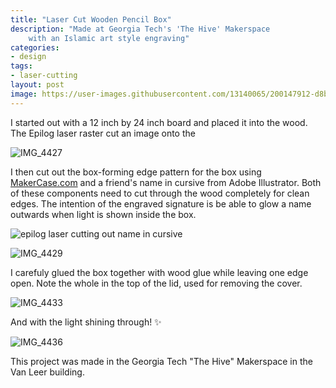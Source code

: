 ```yaml
---
title: "Laser Cut Wooden Pencil Box"
description: "Made at Georgia Tech's 'The Hive' Makerspace 
    with an Islamic art style engraving"
categories:
- design
tags:
- laser-cutting
layout: post
image: https://user-images.githubusercontent.com/13140065/200147912-d8bc3930-cfce-4f4f-81e5-aa7fae3b7008.jpeg
---
```


I started out with a 12 inch by 24 inch board and placed it
into the wood. The Epilog laser raster cut an image onto the

![IMG_4427](https://user-images.githubusercontent.com/13140065/199618768-d58a4b0a-0ba8-4742-9c4c-4418e6078518.JPG)

I then cut out the box-forming edge pattern for the box
using [MakerCase.com](https://en.makercase.com/) and a
friend's name in cursive from Adobe Illustrator. Both of
these components need to cut through the wood completely for
clean edges. The intention of the engraved signature is be
able to glow a name outwards when light is shown inside the
box.

![epilog laser cutting out name in cursive](https://user-images.githubusercontent.com/13140065/200149460-b9b7e818-5d29-427f-accd-17f5255267a2.gif)

![IMG_4429](https://user-images.githubusercontent.com/13140065/199618770-7e37b77c-0fda-4bea-8ee6-9f55f7a03aae.JPG)

I carefuly glued the box together with wood glue while
leaving one edge open. Note the whole in the top of the lid,
used for removing the cover.

![IMG_4433](https://user-images.githubusercontent.com/13140065/199618772-63d9bb34-61c0-44d6-84c0-bae76bd8ccf7.JPG)

And with the light shining through! ✨

![IMG_4436](https://user-images.githubusercontent.com/13140065/199618773-50dda33c-a4cf-4c2c-a42a-e6cc836d8f94.JPG)

This project was made in the Georgia Tech "The Hive"
Makerspace in the Van Leer building.

